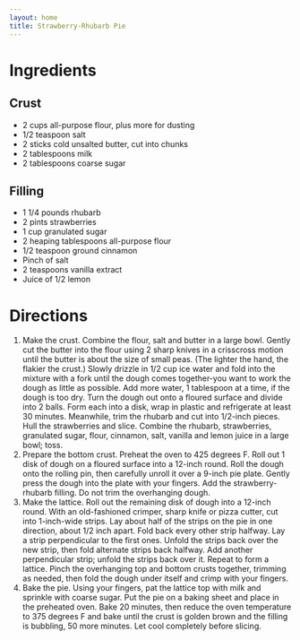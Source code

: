 ```yaml
---
layout: home
title: Strawberry-Rhubarb Pie
---
```

# Ingredients
## Crust
- 2 cups all-purpose flour, plus more for dusting
- 1/2 teaspoon salt
- 2 sticks cold unsalted butter, cut into chunks
- 2 tablespoons milk
- 2 tablespoons coarse sugar

## Filling
- 1 1/4 pounds rhubarb
- 2 pints strawberries
- 1 cup granulated sugar
- 2 heaping tablespoons all-purpose flour
- 1/2 teaspoon ground cinnamon
- Pinch of salt
- 2 teaspoons vanilla extract
- Juice of 1/2 lemon

# Directions
1. Make the crust. Combine the flour, salt and butter in a large bowl. Gently cut the butter into the flour using 2 sharp knives in a crisscross motion until the butter is about the size of small peas. (The lighter the hand, the flakier the crust.) Slowly drizzle in 1/2 cup ice water and fold into the mixture with a fork until the dough comes together-you want to work the dough as little as possible. Add more water, 1 tablespoon at a time, if the dough is too dry. Turn the dough out onto a floured surface and divide into 2 balls. Form each into a disk, wrap in plastic and refrigerate at least 30 minutes. Meanwhile, trim the rhubarb and cut into 1/2-inch pieces. Hull the strawberries and slice. Combine the rhubarb, strawberries, granulated sugar, flour, cinnamon, salt, vanilla and lemon juice in a large bowl; toss.
2. Prepare the bottom crust. Preheat the oven to 425 degrees F. Roll out 1 disk of dough on a floured surface into a 12-inch round. Roll the dough onto the rolling pin, then carefully unroll it over a 9-inch pie plate. Gently press the dough into the plate with your fingers. Add the strawberry-rhubarb filling. Do not trim the overhanging dough.
3. Make the lattice. Roll out the remaining disk of dough into a 12-inch round. With an old-fashioned crimper, sharp knife or pizza cutter, cut into 1-inch-wide strips. Lay about half of the strips on the pie in one direction, about 1/2 inch apart. Fold back every other strip halfway. Lay a strip perpendicular to the first ones. Unfold the strips back over the new strip, then fold alternate strips back halfway. Add another perpendicular strip; unfold the strips back over it. Repeat to form a lattice. Pinch the overhanging top and bottom crusts together, trimming as needed, then fold the dough under itself and crimp with your fingers.
4. Bake the pie. Using your fingers, pat the lattice top with milk and sprinkle with coarse sugar. Put the pie on a baking sheet and place in the preheated oven. Bake 20 minutes, then reduce the oven temperature to 375 degrees F and bake until the crust is golden brown and the filling is bubbling, 50 more minutes. Let cool completely before slicing.